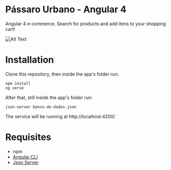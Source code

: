 # Pássaro Urbano - Angular 4

Angular 4 e-commerce. Search for products and add itens to your shopping cart!


![Alt Text](https://media.giphy.com/media/NsAZUL7MtUkRtaqURD/giphy.gif)

# Installation

Clone this repository, then inside the app's folder run:


```
npm install
ng serve
```


After that, still inside the app's folder run:


```
json-server banco-de-dados.json
```


The service will be running at http://localhost:4200/

# Requisites

* npm
* [Angular CLI](https://cli.angular.io/)
* [Json Server](https://github.com/typicode/json-server)

